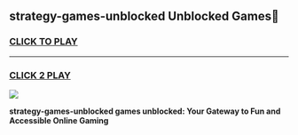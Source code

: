 
## strategy-games-unblocked Unblocked Games👋
<h3>
<a href="https://news.freeplayer.one?title=strategy-games-unblocked&ref=16F">CLICK TO PLAY</a></h3>
<hr>

<h3>
<a href="https://news.freeplayer.one?title=strategy-games-unblocked&ref=16F">CLICK 2 PLAY</a>
  
</h3>

<a href="https://news.freeplayer.one?title=strategy-games-unblocked&ref=16F/"><img src="https://clearcache.store/games.png"></a>


**strategy-games-unblocked games unblocked: Your Gateway to Fun and Accessible Online Gaming**
